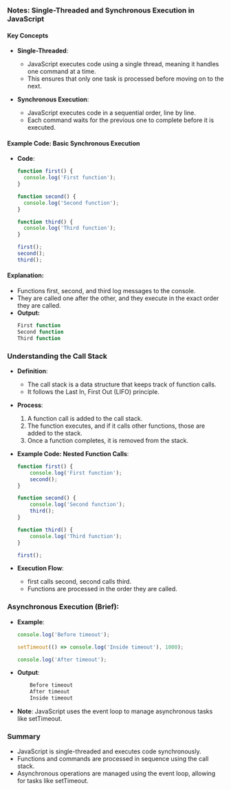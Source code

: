 ### Notes: Single-Threaded and Synchronous Execution in JavaScript

#### Key Concepts
- **Single-Threaded**:
  - JavaScript executes code using a single thread, meaning it handles one command at a time.
  - This ensures that only one task is processed before moving on to the next.

- **Synchronous Execution**:
  - JavaScript executes code in a sequential order, line by line.
  - Each command waits for the previous one to complete before it is executed.

#### Example Code: Basic Synchronous Execution
- **Code**:
  ```javascript
  function first() {
    console.log('First function');
  }

  function second() {
    console.log('Second function');
  }

  function third() {
    console.log('Third function');
  }

  first();
  second();
  third();
  ```

#### Explanation:
- Functions first, second, and third log messages to the console.
- They are called one after the other, and they execute in the exact order they are called.
- **Output:**
    ```javascript
    First function
    Second function
    Third function
    ```

### Understanding the Call Stack

- **Definition**:
  - The call stack is a data structure that keeps track of function calls.
  - It follows the Last In, First Out (LIFO) principle.

- **Process**:
  1. A function call is added to the call stack.
  2. The function executes, and if it calls other functions, those are added to the stack.
  3. Once a function completes, it is removed from the stack.


- **Example Code: Nested Function Calls**:
    ```javascript
    function first() {
        console.log('First function');
        second();
    }

    function second() {
        console.log('Second function');
        third();
    }

    function third() {
        console.log('Third function');
    }

    first();
    ```

- **Execution Flow**:
    - first calls second, second calls third.
    - Functions are processed in the order they are called.

### Asynchronous Execution (Brief):
- **Example**:
    ```javascript
    console.log('Before timeout');

    setTimeout(() => console.log('Inside timeout'), 1000);

    console.log('After timeout');
    ```

- **Output**:
    ```javascript
        Before timeout
        After timeout
        Inside timeout
    ```

- **Note**: JavaScript uses the event loop to manage asynchronous tasks like setTimeout.


### Summary
- JavaScript is single-threaded and executes code synchronously.
- Functions and commands are processed in sequence using the call stack.
- Asynchronous operations are managed using the event loop, allowing for tasks like setTimeout.
